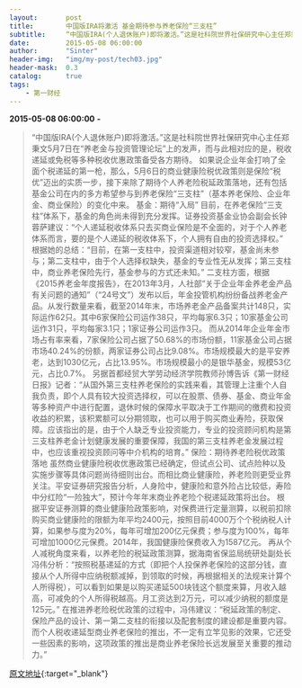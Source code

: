 ```yaml
---
layout:       post
title:        中国版IRA将激活 基金期待参与养老保险“三支柱”
subtitle:     “中国版IRA(个人退休账户)即将激活。”这是社科院世界社保研究中心主任郑秉文5月7日在“养老金与投资管理论坛”上的发声，而与此相对应的是，税收递延或免税等多种税收优惠政策备受各方期待。
date:         2015-05-08 06:00:00
author:       "Sinter"
header-img:   "img/my-post/tech03.jpg"
header-mask:  0.3
catalog:      true
tags:
    - 第一财经
---
```


**2015-05-08 06:00:00**  **-**

> “中国版IRA(个人退休账户)即将激活。”这是社科院世界社保研究中心主任郑秉文5月7日在“养老金与投资管理论坛”上的发声，而与此相对应的是，税收递延或免税等多种税收优惠政策备受各方期待。
如果说企业年金打响了全面个税递延的第一枪，那么，5月6日的商业健康险税优政策则是保险“税优”迈出的实质一步，接下来除了期待个人养老险税延政策落地，还有包括基金公司在内的多方希望参与到养老保险“三支柱”（基本养老保险、企业年金、商业保险）的变化中来。
基金：期待“入局”
目前，在养老保险“三支柱”体系下，基金的角色尚未得到充分发挥。证券投资基金业协会副会长钟蓉萨建议：“个人递延税收体系只去买商业保险是不全面的，对于个人养老体系而言，要的是个人递延的税收体系下，个人拥有自由的投资选择权。”
根据她的总结：“目前，在第一支柱中，投资渠道相对较窄，基金尚未参与；第二支柱中，由于个人选择权缺失，基金的专业性无从发挥；第三支柱中，商业养老保险先行，基金参与的方式还未知。”
二支柱方面，根据《2015养老金年度报告》，在2013年3月，人社部“关于企业年金养老金产品有关问题的通知”（“24号文”）发布以后，年金投管机构纷纷备战养老金产品。从发行数量来看，截至2014年末，市场养老金产品备案共计148只，实际运作62只。其中6家保险公司运作38只，平均每家6.3只；10家基金公司运作31只，平均每家3.1只；1家证券公司运作3只。
而从2014年企业年金市场占有率来看，7家保险公司占据了50.68%的市场份额，11家基金公司占据市场40.24%的份额，两家证券公司占比9.08%。市场规模最大的是平安养老，达到1030亿元，占比13.95%。市场规模最小的是银华基金，规模53亿元，占比0.7%。
另据首都经贸大学劳动经济学院教师孙博告诉《第一财经日报》记者：“从国外第三支柱养老保险的实践来看，其管理上注重个人自我负责，即个人具有较大投资选择权，可以在股票、债券、基金、商业年金等多种资产中进行配置，退休时候的保障水平取决于工作期间的缴费和投资收益的积累，该积累额可以分期领取，也可以用于购买商业寿险，获取保障。应该指出的是，由于个人缺乏专业投资能力，专业的投资顾问机构是第三支柱养老金计划健康发展的重要保障，我国的第三支柱养老金发展过程中，也应该重视投资顾问等中介机构的培育。”
保险：期待养老险税优政策落地
虽然商业健康险税收优惠政策已经确定，但试点公司、试点险种以及实施步骤等具体问题尚待细则出台。而相比商业健康险，养老险则更受业界关注。平安证券研究报告分析，人身险中，健康险和意外险占比较低，寿险中分红险“一险独大”，预计今年年末商业养老险个税递延政策将出台。
根据平安证券测算的商业健康险政策影响，对保费进行定量测算，以税前扣除购买商业健康险的限额为年平均2400元，按照目前4000万个个税纳税人计算，如果参与度为20%，每年可增加200亿元保费；参与度为100%，每年可增加1000亿元保费。2014年，我国健康险保费收入为1587亿元。
再从个人减税角度来看，以养老险的税延政策测算，据海南省保监局统研处副处长冯伟分析：“按照税基递延的方式（即把个人投保养老保险的这部分钱，直接从个人所得中应纳税额减掉，到领取的时候，再根据相关的法规来计算个人所得税），可以看到如果是以购买递延500块钱这个额度来算，月收入越高，可减免的个人所得税越高。月工资达到2万元，可以减少纳税的额度是125元。”
在推进养老险税优政策的过程中，冯伟建议：“税延政策的制定、保险产品的设计、第一第二支柱的衔接以及配套制度的建设都是重要内容。而个人税收递延型商业养老保险的推出，不一定有立竿见影的效果，它还受一些因素的影响，这项政策的推出是商业养老保险长远发展至关重要的推动力。”
 


[原文地址](http://www.yicai.com/news/4615290.html){:target="_blank"}


